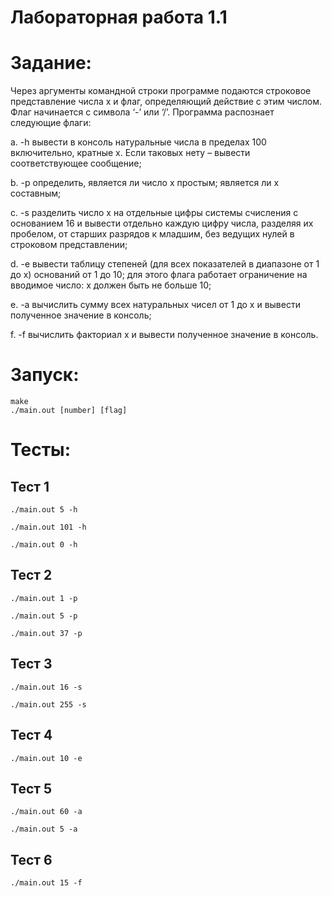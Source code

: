 # Лабораторная работа 1.1

# Задание:
Через аргументы командной строки программе подаются строковое
представление числа x и флаг, определяющий действие с этим числом. Флаг
начинается с символа ‘-’ или ‘/’. Программа распознает следующие флаги:

a. -h вывести в консоль натуральные числа в пределах 100 включительно,
кратные x. Если таковых нету – вывести соответствующее сообщение;

b. -p определить, является ли число x простым; является ли x составным;

c. -s разделить число x на отдельные цифры системы счисления с основанием
16 и вывести отдельно каждую цифру числа, разделяя их пробелом, от
старших разрядов к младшим, без ведущих нулей в строковом
представлении;

d. -e вывести таблицу степеней (для всех показателей в диапазоне от 1 до x)
оснований от 1 до 10; для этого флага работает ограничение на вводимое
число: x должен быть не больше 10;

e. -a вычислить сумму всех натуральных чисел от 1 до x и вывести полученное
значение в консоль;

f. -f вычислить факториал x и вывести полученное значение в консоль.

# Запуск:
```
make
./main.out [number] [flag]
```

# Тесты:

## Тест 1

```
./main.out 5 -h
```

```
./main.out 101 -h
```

```
./main.out 0 -h
```

## Тест 2
```
./main.out 1 -p
```

```
./main.out 5 -p
```

```
./main.out 37 -p
```


## Тест 3
```
./main.out 16 -s
```

```
./main.out 255 -s
```

## Тест 4

```
./main.out 10 -e
```

## Тест 5

```
./main.out 60 -a
```

```
./main.out 5 -a
```

## Тест 6
```
./main.out 15 -f
```